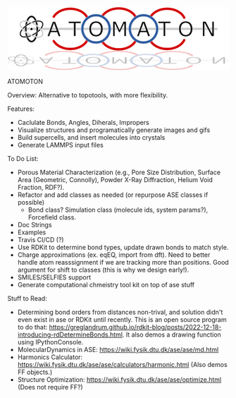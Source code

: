 [![banner](assets/atomaton.png)]()

ATOMOTON

Overview: Alternative to topotools, with more flexibility.

Features:

- Caclulate Bonds, Angles, Diherals, Impropers
- Visualize structures and programatically generate images and gifs
- Build supercells, and insert molecules into crystals
- Generate LAMMPS input files

To Do List:

- Porous Material Characterization (e.g., Pore Size Distribution, Surface Area (Geometric, Connolly), Powder X-Ray Diffraction, Helium Void Fraction, RDF?).
- Refactor and add classes as needed (or repurpose ASE classes if possible)
  - Bond class? Simulation class (molecule ids, system params?), Forcefield class.
- Doc Strings
- Examples
- Travis CI/CD (?)
- Use RDKit to determine bond types, update drawn bonds to match style.
- Charge approximations (ex. eqEQ, import from dft). Need to better handle atom reasssignment if we are tracking more than positions. Good argument for shift to classes (this is why we design early!).
- SMILES/SELFIES support
- Generate computational chmeistry tool kit on top of ase stuff

Stuff to Read:

- Determining bond orders from distances non-trival, and solution didn't even exist in ase or RDKit until recently. This is an open source program to do that: https://greglandrum.github.io/rdkit-blog/posts/2022-12-18-introducing-rdDetermineBonds.html. It also demos a drawing function using IPythonConsole.
- MolecularDynamics in ASE: https://wiki.fysik.dtu.dk/ase/ase/md.html
- Harmonics Calculator: https://wiki.fysik.dtu.dk/ase/ase/calculators/harmonic.html (Also demos FF objects.)
- Structure Optimization: https://wiki.fysik.dtu.dk/ase/ase/optimize.html (Does not require FF?)
